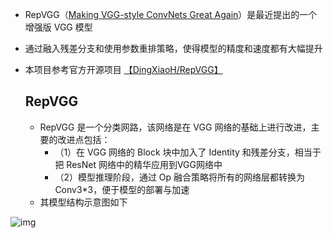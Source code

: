 - RepVGG（[Making VGG-style ConvNets Great Again](https://arxiv.org/pdf/2101.03697.pdf)）是最近提出的一个增强版 VGG 模型
- 通过融入残差分支和使用参数重排策略，使得模型的精度和速度都有大幅提升

- 本项目参考官方开源项目 [【DingXiaoH/RepVGG】](https://github.com/DingXiaoH/RepVGG)

  ## RepVGG

  - RepVGG 是一个分类网路，该网络是在 VGG 网络的基础上进行改进，主要的改进点包括：
    - （1）在 VGG 网络的 Block 块中加入了 Identity 和残差分支，相当于把 ResNet 网络中的精华应用到VGG网络中
    - （2）模型推理阶段，通过 Op 融合策略将所有的网络层都转换为 Conv3*3，便于模型的部署与加速
  - 其模型结构示意图如下

![img](https://ai-studio-static-online.cdn.bcebos.com/70dbfea52b4d431a9a8408dd6e0e54e8aae433caadbd409ab806bf63e37d1840)
